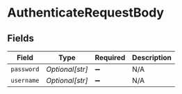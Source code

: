 # AuthenticateRequestBody


## Fields

| Field              | Type               | Required           | Description        |
| ------------------ | ------------------ | ------------------ | ------------------ |
| `password`         | *Optional[str]*    | :heavy_minus_sign: | N/A                |
| `username`         | *Optional[str]*    | :heavy_minus_sign: | N/A                |